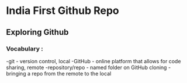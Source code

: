 # India First Github Repo

## Exploring Github

### Vocabulary :
-git - version control, local
-GitHub - online platform that allows for code sharing, remote
-repository/repo - named folder on GitHub
cloning - bringing a repo from the remote to the local
